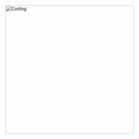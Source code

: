 
<img align="right" alt="Coding" width="400" src="https://media1.tenor.com/m/fCNWppnFSSQAAAAC/anime.gif">
